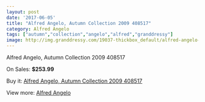 ```yaml
---
layout: post
date: '2017-06-05'
title: "Alfred Angelo, Autumn Collection 2009 408517"
category: Alfred Angelo
tags: ["autumn","collection","angelo","alfred","granddressy"]
image: http://img.granddressy.com/19037-thickbox_default/alfred-angelo-autumn-collection-2009-408517.jpg
---
```

Alfred Angelo, Autumn Collection 2009 408517

On Sales: **$253.99**
<a href="https://www.granddressy.com/en/alfred-angelo/18020-alfred-angelo-autumn-collection-2009-408517.html"><amp-img layout="responsive" width="600" height="600" src="//img.granddressy.com/19037-thickbox_default/alfred-angelo-autumn-collection-2009-408517.jpg" alt="Alfred Angelo, Autumn Collection 2009 408517 0" /></a>

Buy it: [Alfred Angelo, Autumn Collection 2009 408517](https://www.granddressy.com/en/alfred-angelo/18020-alfred-angelo-autumn-collection-2009-408517.html "Alfred Angelo, Autumn Collection 2009 408517")

View more: [Alfred Angelo](https://www.granddressy.com/en/19-alfred-angelo "Alfred Angelo")